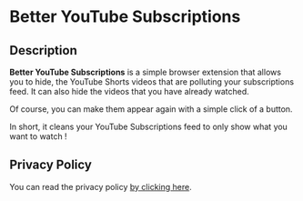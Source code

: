 # Better YouTube Subscriptions

## Description
**Better YouTube Subscriptions** is a simple browser extension that allows you to hide, the YouTube Shorts videos that are polluting your subscriptions feed.
It can also hide the videos that you have already watched.

Of course, you can make them appear again with a simple click of a button.

In short, it cleans your YouTube Subscriptions feed to only show what you want to watch !

## Privacy Policy
You can read the privacy policy [by clicking here](./privacy.html).